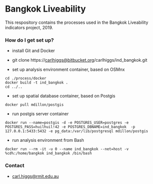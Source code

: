 # Bangkok Liveability #

This respository contains the processes used in the Bangkok Liveability indicators project, 2019.

### How do I get set up? ###

* install Git and Docker

* git clone https://carlhiggs@bitbucket.org/carlhiggs/ind_bangkok.git

* set up analysis environment container, based on OSMnx

```
cd ./process/docker
docker build -t ind_bangkok .
cd ../..
```

* set up spatial database container, based on Postgis

```
docker pull mdillon/postgis
```


* run postgis server container

```
docker run --name=postgis -d -e POSTGRES_USER=postgres -e POSTGRES_PASS=huilhuil!42 -e POSTGRES_DBNAME=ind_bangkok  -p 127.0.0.1:5433:5432 -e pg_data:/var/lib/postgresql mdillon/postgis
```

* run analysis environment from Bash

```
docker run --rm -it -u 0 --name ind_bangkok --net=host -v %cd%:/home/bangkok ind_bangkok /bin/bash 
```

### Contact ###

* carl.higgs@rmit.edu.au